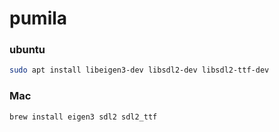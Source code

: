 # pumila

### ubuntu
```sh
sudo apt install libeigen3-dev libsdl2-dev libsdl2-ttf-dev
```
### Mac
```sh
brew install eigen3 sdl2 sdl2_ttf
```
